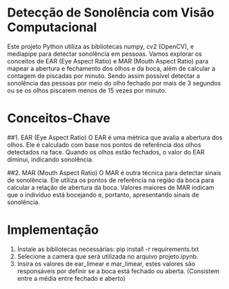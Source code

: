 # Detecção de Sonolência com Visão Computacional
 Este projeto Python utiliza as bibliotecas numpy, cv2 (OpenCV), e mediapipe para detectar sonolência em pessoas. Vamos explorar os conceitos de EAR (Eye Aspect Ratio) e MAR (Mouth Aspect Ratio) para mapear a abertura e fechamento dos olhos e da boca, além de calcular a contagem de piscadas por minuto. Sendo assim possível detectar a sonolência das pessoas por meio do olho fechado por mais de 3 segundos ou se os olhos piscarem menos de 15 vezes por minuto.

# Conceitos-Chave
##1. EAR (Eye Aspect Ratio)
O EAR é uma métrica que avalia a abertura dos olhos. Ele é calculado com base nos pontos de referência dos olhos detectados na face. Quando os olhos estão fechados, o valor do EAR diminui, indicando sonolência.

##2. MAR (Mouth Aspect Ratio)
O MAR é outra técnica para detectar sinais de sonolência. Ele utiliza os pontos de referência na região da boca para calcular a relação de abertura da boca. Valores maiores de MAR indicam que o indivíduo está bocejando e, portanto, apresentando sinais de sonolência.

# Implementação
1. Instale as bibliotecas necessárias:
pip install -r requirements.txt
2. Selecione a camera que será utilizada no arquivo projeto.ipynb.
3. Insira os valores de ear_limear e mar_limear, estes valores são responsáveis por definir se a boca está fechado ou aberta. (Consistem entre a média entre fechado e aberto)
